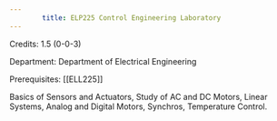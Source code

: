 ```yaml
---
        title: ELP225 Control Engineering Laboratory
---
```

Credits: 1.5 (0-0-3)

Department: Department of Electrical Engineering

Prerequisites: [[ELL225]]

Basics of Sensors and Actuators, Study of AC and DC Motors, Linear Systems, Analog and Digital Motors, Synchros, Temperature Control.